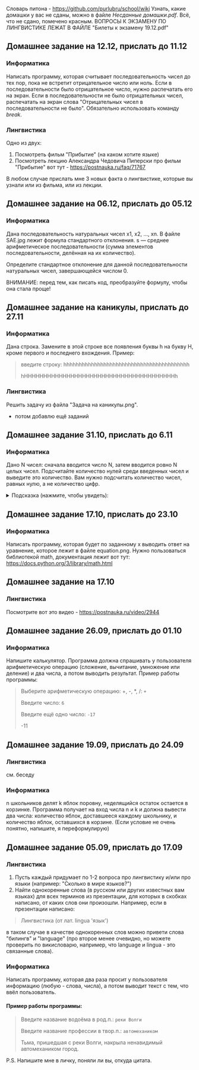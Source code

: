 Словарь питона - https://github.com/purlubru/school/wiki
Узнать, какие домашки у вас не сданы, можно в файле _Несданные домашки.pdf_. Всё, что не сдано, помечено красным.
ВОПРОСЫ К ЭКЗАМЕНУ ПО ЛИНГВИСТИКЕ ЛЕЖАТ В ФАЙЛЕ "Билеты к экзамену 19.12.pdf"

## Домашнее задание на 12.12, прислать до 11.12
### Информатика
Написать программу, которая считывает последовательность чисел до тех пор, пока не встретит отрицательное число или ноль. Если в последовательности было отрицательное число, нужно распечатать его на экран. Если в последовательности не было отрицательных чисел, распечатать на экран слова "Отрицательных чисел в последовательности не было". Обязательно использовать команду _break_.
### Лингвистика
Одно из двух:
1. Посмотреть фильм "Прибытие" (на каком хотите языке)
2. Посмотреть лекцию Александра Чедовича Пиперски про фильм "Прибытие" вот тут - https://postnauka.ru/faq/71767

В любом случае прислать мне 3 новых факта о лингвистике, которые вы узнали или из фильма, или из лекции.

## Домашнее задание на 06.12, прислать до 05.12
### Информатика
Дана последовательность натуральных чисел x1, x2, ..., xn. В файле SAE.jpg лежит формула стандартного отклонения. s — среднее арифметическое последовательности (сумма элементов последовательности, делённая на их количество).

Определите стандартное отклонение для данной последовательности натуральных чисел, завершающейся числом 0.

ВНИМАНИЕ: перед тем, как писать код, преобразуйте формулу, чтобы она стала проще!

## Домашнее задание на каникулы, прислать до 27.11
### Информатика
Дана строка. Замените в этой строке все появления буквы h на букву H, кроме первого и последнего вхождения.
Пример:
>введите строку: hhhhhhhhhhhhhhhhhhhhhhhhhhhhhhhhhhhhhhhhh
>
>hHHHHHHHHHHHHHHHHHHHHHHHHHHHHHHHHHHHHHHHh
### Лингвистика
Решить задачу из файла "Задача на каникулы.png".
+ потом добавлю ещё заданий


## Домашнее задание 31.10, прислать до 6.11
### Информатика
Дано N чисел: сначала вводится число N, затем вводится ровно N целых чисел. Подсчитайте количество нулей среди введенных чисел и выведите это количество. Вам нужно подсчитать количество чисел, равных нулю, а не количество цифр.
<details><summary>Подсказка (нажмите, чтобы увидеть):</summary>
<p>

Надо завести переменную, изначально равную нулю, в которой будет лежать количество нулей. Запустить цикл, на каждом шаге которого считывать число, введённое пользователем, и, *если* оно равно нулю, прибавлять один к вашей переменной. После завершения цикла надо распечатать значение переменной.

</p>
</details>

## Домашнее задание 17.10, прислать до 23.10
### Информатика
Написать программу, которая будет по заданному х выводить ответ на уравнение, которое лежит в файле equation.png. Нужно пользоваться библиотекой math, документация лежит вот тут: https://docs.python.org/3/library/math.html

## Домашнее задание на 17.10
### Лингвистика
Посмотрите вот это видео - https://postnauka.ru/video/2944

## Домашнее задание 26.09, прислать до 01.10
### Информатика
Напишите калькулятор. Программа должна спрашивать у пользователя арифметическую операцию (сложение, вычитание, умножение или деление) и два числа, а потом выводить результат. Пример работы программы:
>Выберите арифметическую операцию: +, -, \*, /: `+`
>
>Введите число: `6`
>
>Введите ещё одно число: `-17`
>
>-11

## Домашнее задание 19.09, прислать до 24.09
### Лингвистика
см. беседу
### Информатика
n школьников делят k яблок поровну, неделящийся остаток остается в корзинке. Программа получает на вход числа n и k и должна вывести два числа: количество яблок, доставшееся каждому школьнику, и количество яблок, оставшихся в корзине. (Если условие не очень понятно, напишите, я переформулирую)

## Домашнее задание 05.09, прислать до 17.09
### Лингвистика
1. Пусть каждый придумает по 1-2 вопроса про лингвистику и/или про языки (например: "Сколько в мире языков?")
2. Найти однокоренные слова (в русском или других известных вам языках) для всех терминов из презентации, для которых в скобках написано, от каких слов они произошли. Например, если в презентации написано:
>Лингвистика (от лат. lingua 'язык')

в таком случае в качестве однокоренных слов можно привети слова "билингв" и "language" (про второе менее очевидно, но можете проверить по викисловарю, например, что language и lingua - это связанные слова).
### Информатика
Написать программу, которая два раза просит у пользователя информацию (любую - слова, числа), а потом выводит текст с тем, что ввёл пользователь.
#### Пример работы программы:
>Введите название водоёма в род.п.: `реки Волги`
>
>Введите название профессии в твор.п.: `автомехаником`
>
>Тьма, пришедшая с реки Волги, накрыла ненавидимый автомехаником город.

P.S. Напишите мне в личку, поняли ли вы, откуда цитата.
